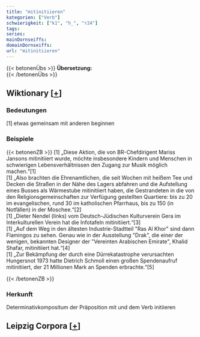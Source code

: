 ```yaml
---
title: "mitinitiieren"
kategorien: ["Verb"]
schwierigkeit: ["k1", "h_", "r24"]
tags:
series:
mainDornseiffs:
domainDornseiffs:
url: "mitinitiieren"
---
```


{{< betonenÜbs >}}
**Übersetzung:**  
{{< /betonenÜbs >}}

## Wiktionary [[+](https://de.wiktionary.org/wiki/mitinitiieren)]

### Bedeutungen
[1] etwas gemeinsam mit anderen beginnen  

### Beispiele
{{< betonenZB >}}
[1] „Diese Aktion, die von BR-Chefdirigent Mariss Jansons mitinitiiert wurde, möchte insbesondere Kindern und Menschen in schwierigen Lebensverhältnissen den Zugang zur Musik möglich machen.“[1]  
[1] „Also brachten die Ehrenamtlichen, die seit Wochen mit heißem Tee und Decken die Straßen in der Nähe des Lagers abfahren und die Aufstellung eines Busses als Wärmestube mitinitiiert haben, die Gestrandeten in die von den Religionsgemeinschaften zur Verfügung gestellten Quartiere: bis zu 20 im evangelischen, rund 30 im katholischen Pfarrhaus, bis zu 150 (in Notfällen) in der Moschee.“[2]  
[1] „Dieter Nendel (links) vom Deutsch-Jüdischen Kulturverein Gera im Interkulturellen Verein hat die Infotafeln mitinitiiert.“[3]  
[1] „Auf dem Weg in den ältesten Industrie-Stadtteil "Ras Al Khor" sind dann Flamingos zu sehen. Genau wie in der Ausstellung "Drak", die einer der wenigen, bekannten Designer der "Vereinten Arabischen Emirate", Khalid Shafar, mitinitiiert hat.“[4]  
[1] „Zur Bekämpfung der durch eine Dürrekatastrophe verursachten Hungersnot 1973 hatte Dietrich Schmoll einen großen Spendenaufruf mitinitiiert, der 21 Millionen Mark an Spenden erbrachte.“[5]  

{{< /betonenZB >}}
### Herkunft
Determinativkompositum der Präposition mit und dem Verb initiieren  


## Leipzig Corpora [[+](https://corpora.uni-leipzig.de/en/res?word=mitinitiieren&corpusId=deu_newscrawl-public_2018)]

